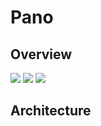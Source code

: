 # Pano

## Overview
<img src="https://img.shields.io/badge/Platform-iOS-blueviolet">
<img src="https://img.shields.io/badge/Language-Swift-important">
<img src="https://img.shields.io/badge/iOS-%2B15-yellow">

## Architecture

